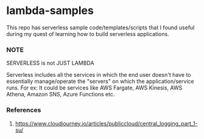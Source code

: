 # lambda-samples

This repo has serverless sample code/templates/scripts that I found useful during my quest of learning how to build serverless applications. 



### NOTE

SERVERLESS is not JUST LAMBDA

Serverless includes all the services in which the end user doesn't have to essentially manage/operate the "servers" on which the application/service runs. For ex: It could be services like AWS Fargate, AWS Kinesis,
AWS Athena, Amazon SNS, Azure Functions etc.  

### References

1. https://www.cloudjourney.io/articles/publiccloud/central_logging_part_1-su/


